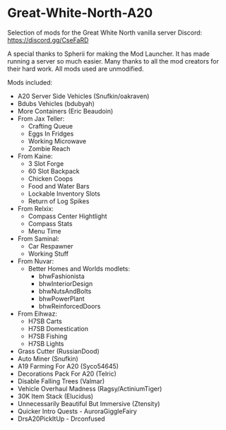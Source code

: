 # Great-White-North-A20
 Selection of mods for the Great White North vanilla server
 Discord: https://discord.gg/CseFaRD

A special thanks to Spherii for making the Mod Launcher.  It has made running a server so much easier.  Many thanks to all the mod creators for their hard work.  All mods used are unmodified.

Mods included:

* A20 Server Side Vehicles (Snufkin/oakraven)
* Bdubs Vehicles (bdubyah)
* More Containers (Eric Beaudoin)
* From Jax Teller:
	* Crafting Queue
	* Eggs In Fridges
	* Working Microwave
	* Zombie Reach
* From Kaine:
	* 3 Slot Forge
	* 60 Slot Backpack
	* Chicken Coops
	* Food and Water Bars
	* Lockable Inventory Slots
	* Return of Log Spikes
* From Relxix:
	* Compass Center Hightlight
	* Compass Stats
	* Menu Time
* From Saminal:
	* Car Respawner
	* Working Stuff
* From Nuvar:
	* Better Homes and Worlds modlets:
		* bhwFashionista
		* bhwInteriorDesign
		* bhwNutsAndBolts
		* bhwPowerPlant
		* bhwReinforcedDoors
* From Eihwaz:
	* H7SB Carts
	* H7SB Domestication
	* H7SB Fishing
	* H7SB Lights
* Grass Cutter (RussianDood)
* Auto Miner (Snufkin)
* A19 Farming For A20 (Syco54645)
* Decorations Pack For A20 (Telric)
* Disable Falling Trees (Valmar)
* Vehicle Overhaul Madness (Ragsy/ActiniumTiger)
* 30K Item Stack (Elucidus)
* Unnecessarily Beautiful But Immersive (Ztensity)
* Quicker Intro Quests - AuroraGiggleFairy
* DrsA20PickItUp - Drconfused
